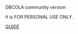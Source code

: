 DBCOLA community version

It is FOR PERSONAL USE ONLY.

<a href="https://sunonerim.notion.site/sunonerim/DBCOLA-508db6d31395490c87a143ff4d5d8996">GUIDE</a>

